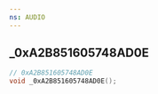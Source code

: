 ```yaml
---
ns: AUDIO
---
```

## _0xA2B851605748AD0E

```c
// 0xA2B851605748AD0E
void _0xA2B851605748AD0E();
```

